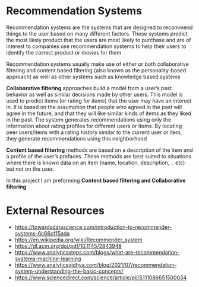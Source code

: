 # Recommendation Systems

Recommendation systems are the systems that are designed to recommend things to the user
based on many different factors. These systems predict the most likely product that the users are
most likely to purchase and are of interest to companies use recommendation systems to help
their users to identify the correct product or movies for them

Recommendation systems usually make use of either or both collaborative filtering and content
based filtering (also known as the personality-based approach) as well as other systems such as
knowledge based systems

**Collaborative filtering** approaches build a model from a user’s past behavior as well as similar
decisions made by other users. This model is used to predict items (or rating for items) that the
user may have an interest in. It is based on the assumption that people who agreed in the past will
agree in the future, and that they will like similar kinds of items as they liked in the past.
The system generates recommendations using only the information about rating profiles for
different users or items. By locating peer users/items with a rating history similar to the current
user or item, they generate recommendations using this neighborhood

**Content based filtering** methods are based on a description of the item and a profile of the user’s
prefaces. These methods are best suited to situations where there is known data on an item
(name, location, description, .. etc) but not on the user.

In this project I am preforming **Content based filtering and Collaborative filtering**

# External Resources

* https://towardsdatascience.com/introduction-to-recommender-systems-6c66cf15ada
* https://en.wikipedia.org/wiki/Recommender_system
* https://dl.acm.org/doi/pdf/10.1145/2843948
* https://www.analyticssteps.com/blogs/what-are-recommendation-systems-machine-learning
* https://www.analyticsvidhya.com/blog/2021/07/recommendation-system-understanding-the-basic-concepts/
* https://www.sciencedirect.com/science/article/pii/S111086651500034
